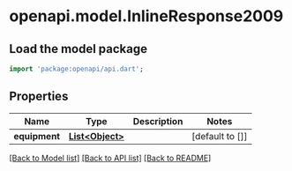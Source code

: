 # openapi.model.InlineResponse2009

## Load the model package
```dart
import 'package:openapi/api.dart';
```

## Properties
Name | Type | Description | Notes
------------ | ------------- | ------------- | -------------
**equipment** | [**List&lt;Object&gt;**](Object.md) |  | [default to []]

[[Back to Model list]](../README.md#documentation-for-models) [[Back to API list]](../README.md#documentation-for-api-endpoints) [[Back to README]](../README.md)


